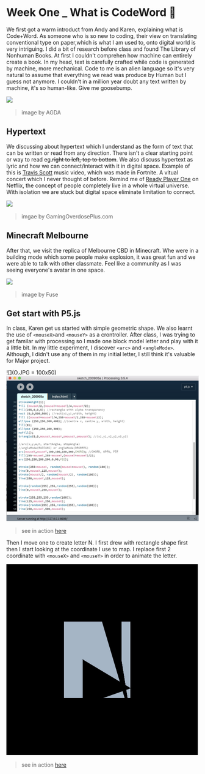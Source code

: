 # Week One _ What is CodeWord :exploding_head:

We first got a warm introduct from Andy and Karen, explaining what is Code+Word. As someone who is so new to coding, their view on translating conventional type on paper,which is what I am used to, onto digital world is very intriguing. I did a bit of research before class and found The Library of Nonhuman Books. At first I couldn't comprehen how machine can entirely create a book. In my head, text is carefully crafted while code is generated by machine, more mechanical. Code to me is an alien language so it's very natural to assume that everything we read was produce by Human but I guess not anymore. I couldn't in a million year doubt any text written by machine, it's so human-like. Give me goosebump. 

![](https://awards.agda.com.au/library/award/entry/ADB-2019NATIONAL-M3114150-00000841/ADB-2019NATIONAL-M3114150-00000841-05d479f8f1b71a7.32660771.jpg)
> image by AGDA

## Hypertext
We discussing about hypertext which I understand as the form of text that can be written or read from any direction. There isn't a clear starting point or way to read eg.~~right to left, top to bottom~~. We also discuss hypertext as lyric and how we can connect/interact with it in digital space. Example of this is [Travis Scott](https://www.youtube.com/watch?v=wYeFAlVC8qU) music video, which was made in Fortnite. A vitual concert which I never thought of before. Remind me of [Ready Player One](https://www.youtube.com/watch?v=cSp1dM2Vj48) on Netflix, the concept of people completely live in a whole virtual universe. With isolation we are stuck but digital space eliminate limitation to connect. 

![](https://static.wixstatic.com/media/2d0812_dd9ac8a6abca476eb29fe45f0c9bf4a2~mv2.gif)
> imgae by GamingOverdosePlus.com

## Minecraft Melbourne

After that, we visit the replica of Melbourne CBD in Minecraft. Whe were in a building mode which some people make explosion, it was great fun and we were able to talk with other classmate. Feel like a community as I was seeing everyone's avatar in one space. 

![](https://fusecontent.education.vic.gov.au/0a4d4194-b830-48e8-af68-69cf943c9883/_0a4d4194-b830-48e8-af68-69cf943c9883.preview.jpg)
> image by Fuse

## Get start with P5.js

In class, Karen get us started with simple geometric shape. We also learnt the use of `<mouseX>`and `<mouseY>` as a crontroller. After class, I was trying to get familar with processing so I made one block model letter and play with it a little bit. In my little experiment, I discover `<arc>` and `<angleMode>`. Although, I didn't use any of them in my initial letter, I still think it's valuable for Major project.

![](O.JPG = 100x50)
![](Letter.JPG)
> see in action [here](http://127.0.0.1:8699/) 

Then I move one to create letter N. I first drew with rectangle shape first then I start looking at the coordinate I use to map. I replace first 2 coordinate with `<mouseX>` and `<mouseY>` in order to animate the letter.

![](N.JPG)
> see in action [here](http://127.0.0.1:8818/)



